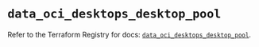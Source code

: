 # `data_oci_desktops_desktop_pool`

Refer to the Terraform Registry for docs: [`data_oci_desktops_desktop_pool`](https://registry.terraform.io/providers/hashicorp/oci/7.19.0/docs/data-sources/desktops_desktop_pool).
